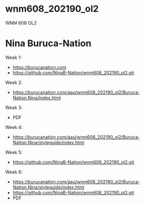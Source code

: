 
# wnm608_202190_ol2
WNM 608 OL2

# Nina Buruca-Nation

Week 1: 

- https://burucanation.com
- https://github.com/NinaB-Nation/wnm608_202190_ol2.git

Week 2: 

- https://burucanation.com/aau/wnm608_202190_ol2/Buruca-Nation.Nina/index.html

Week 3: 

- PDF

Week 4:

- https://burucanation.com/aau/wnm608_202190_ol2/Buruca-Nation.Nina/styleguide/index.html

Week 5:

- https://github.com/NinaB-Nation/wnm608_202190_ol2.git

Week 6:

- https://burucanation.com/aau/wnm608_202190_ol2/Buruca-Nation.Nina/styleguide/index.html
- https://github.com/NinaB-Nation/wnm608_202190_ol2.git
- PDF

